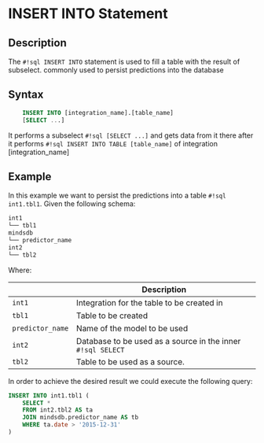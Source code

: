# INSERT INTO Statement

## Description

The `#!sql INSERT INTO` statement is used to fill a table with the result of subselect. commonly used to persist predictions into the database

## Syntax

```sql
    INSERT INTO [integration_name].[table_name]
    [SELECT ...]
```

It performs a subselect `#!sql [SELECT ...]` and gets data from it there after it performs `#!sql INSERT INTO TABLE [table_name]` of integration [integration_name]

## Example

In this example we want to persist the predictions into a table `#!sql int1.tbl1`. Given the following schema:

```bash
int1
└── tbl1
mindsdb
└── predictor_name
int2
└── tbl2
```

Where:

|                  | Description                                                |
| ---------------- | ---------------------------------------------------------- |
| `int1`           | Integration for the table to be created in                 |
| `tbl1`           | Table to be created                                        |
| `predictor_name` | Name of the model to be used                               |
| `int2`           | Database to be used as a source in the inner `#!sql SELECT` |
| `tbl2`           | Table to be used as a source.                               |

In order to achieve the desired result we could execute the following query:

```sql
INSERT INTO int1.tbl1 (
    SELECT *
    FROM int2.tbl2 AS ta
    JOIN mindsdb.predictor_name AS tb
    WHERE ta.date > '2015-12-31'
)
```
